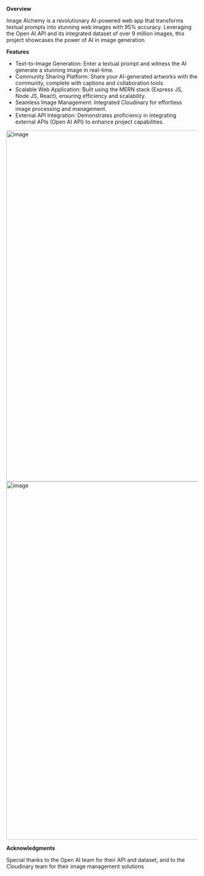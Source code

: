 **Overview**

Image Alchemy is a revolutionary AI-powered web app that transforms textual prompts into stunning web images with 95% accuracy. Leveraging the Open AI API and its integrated dataset of over 9 million images, this project showcases the power of AI in image generation.

**Features**

- Text-to-Image Generation: Enter a textual prompt and witness the AI generate a stunning image in real-time.
- Community Sharing Platform: Share your AI-generated artworks with the community, complete with captions and collaboration tools.
- Scalable Web Application: Built using the MERN stack (Express JS, Node JS, React), ensuring efficiency and scalability.
- Seamless Image Management: Integrated Cloudinary for effortless image processing and management.
- External API Integration: Demonstrates proficiency in integrating external APIs (Open AI API) to enhance project capabilities.





<img width="923" alt="image" src="https://github.com/user-attachments/assets/30557912-6770-4e85-b38e-2c72d682c170">

<img width="941" alt="image" src="https://github.com/user-attachments/assets/87be8dfb-0a2d-4fe8-b9f7-12e493e7a237">



**Acknowledgments**

Special thanks to the Open AI team for their API and dataset, and to the Cloudinary team for their image management solutions
